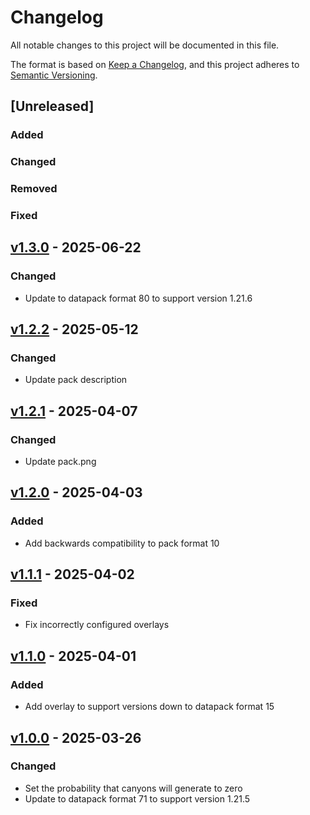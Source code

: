 # Changelog

All notable changes to this project will be documented in this file.

The format is based on [Keep a Changelog](https://keepachangelog.com/en/1.1.0/),
and this project adheres to [Semantic Versioning](https://semver.org/spec/v2.0.0.html).

## [Unreleased]

### Added

### Changed

### Removed

### Fixed

## [v1.3.0](https://github.com/Neluxx/no-more-ravines/releases/tag/v1.3.0) - 2025-06-22

### Changed
- Update to datapack format 80 to support version 1.21.6

## [v1.2.2](https://github.com/Neluxx/no-more-ravines/releases/tag/v1.2.2) - 2025-05-12

### Changed
- Update pack description

## [v1.2.1](https://github.com/Neluxx/no-more-ravines/releases/tag/v1.2.1) - 2025-04-07

### Changed
- Update pack.png

## [v1.2.0](https://github.com/Neluxx/no-more-ravines/releases/tag/v1.2.0) - 2025-04-03

### Added
- Add backwards compatibility to pack format 10

## [v1.1.1](https://github.com/Neluxx/no-more-ravines/releases/tag/v1.1.1) - 2025-04-02

### Fixed
- Fix incorrectly configured overlays

## [v1.1.0](https://github.com/Neluxx/no-more-ravines/releases/tag/v1.1.0) - 2025-04-01

### Added
- Add overlay to support versions down to datapack format 15

## [v1.0.0](https://github.com/Neluxx/no-more-ravines/releases/tag/v1.0.0) - 2025-03-26

### Changed
- Set the probability that canyons will generate to zero
- Update to datapack format 71 to support version 1.21.5
